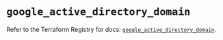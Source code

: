 # `google_active_directory_domain`

Refer to the Terraform Registry for docs: [`google_active_directory_domain`](https://registry.terraform.io/providers/hashicorp/google/6.30.0/docs/resources/active_directory_domain).
